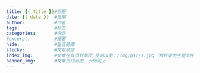 ```yaml
---
title: {{ title }}#标题
date: {{ date }}  #日期
author:           #作者
tags:             #标签
categories:       #分类
#excerpt:         #摘要
hide:             #是否隐藏
sticky:           #文章顺序
index_img:        #文章在首页封面图,使用示例：/img/pic/1.jpg（根目录为主题文件夹的source）
banner_img:       #文章页顶部图，示例同上
---
```


